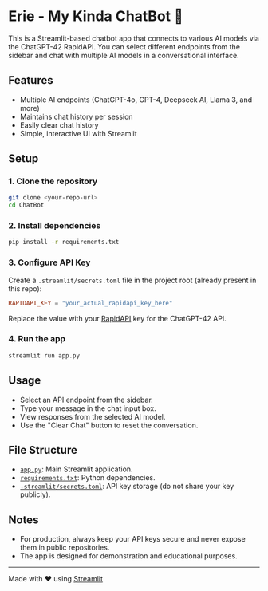 # Erie - My Kinda ChatBot 🤖

This is a Streamlit-based chatbot app that connects to various AI models via the ChatGPT-42 RapidAPI. You can select different endpoints from the sidebar and chat with multiple AI models in a conversational interface.

## Features

- Multiple AI endpoints (ChatGPT-4o, GPT-4, Deepseek AI, Llama 3, and more)
- Maintains chat history per session
- Easily clear chat history
- Simple, interactive UI with Streamlit

## Setup

### 1. Clone the repository

```sh
git clone <your-repo-url>
cd ChatBot
```

### 2. Install dependencies

```sh
pip install -r requirements.txt
```

### 3. Configure API Key

Create a `.streamlit/secrets.toml` file in the project root (already present in this repo):

```toml
RAPIDAPI_KEY = "your_actual_rapidapi_key_here"
```

Replace the value with your [RapidAPI](https://rapidapi.com/) key for the ChatGPT-42 API.

### 4. Run the app

```sh
streamlit run app.py
```

## Usage

- Select an API endpoint from the sidebar.
- Type your message in the chat input box.
- View responses from the selected AI model.
- Use the "Clear Chat" button to reset the conversation.

## File Structure

- [`app.py`](app.py): Main Streamlit application.
- [`requirements.txt`](requirements.txt): Python dependencies.
- [`.streamlit/secrets.toml`](.streamlit/secrets.toml): API key storage (do not share your key publicly).

## Notes

- For production, always keep your API keys secure and never expose them in public repositories.
- The app is designed for demonstration and educational purposes.

---

Made with ❤️ using [Streamlit](https://streamlit.io/)